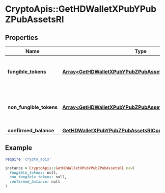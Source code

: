 # CryptoApis::GetHDWalletXPubYPubZPubAssetsRI

## Properties

| Name | Type | Description | Notes |
| ---- | ---- | ----------- | ----- |
| **fungible_tokens** | [**Array&lt;GetHDWalletXPubYPubZPubAssetsRIFungibleTokens&gt;**](GetHDWalletXPubYPubZPubAssetsRIFungibleTokens.md) | Represents fungible tokens&#39;es detailed information | [optional] |
| **non_fungible_tokens** | [**Array&lt;GetHDWalletXPubYPubZPubAssetsRINonFungibleTokens&gt;**](GetHDWalletXPubYPubZPubAssetsRINonFungibleTokens.md) | Represents non-fungible tokens&#39;es detailed information. | [optional] |
| **confirmed_balance** | [**GetHDWalletXPubYPubZPubAssetsRIConfirmedBalance**](GetHDWalletXPubYPubZPubAssetsRIConfirmedBalance.md) |  |  |

## Example

```ruby
require 'crypto_apis'

instance = CryptoApis::GetHDWalletXPubYPubZPubAssetsRI.new(
  fungible_tokens: null,
  non_fungible_tokens: null,
  confirmed_balance: null
)
```

